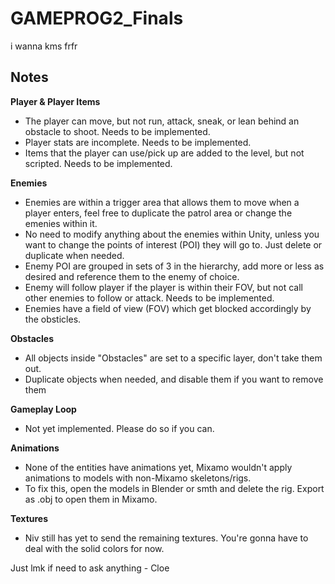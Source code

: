 # GAMEPROG2_Finals
i wanna kms frfr

## Notes
**Player & Player Items**
- The player can move, but not run, attack, sneak, or lean behind an obstacle to shoot. Needs to be implemented.
- Player stats are incomplete. Needs to be implemented.
- Items that the player can use/pick up are added to the level, but not scripted. Needs to be implemented.

**Enemies**
- Enemies are within a trigger area that allows them to move when a player enters, feel free to duplicate the patrol area or change the emenies within it.
- No need to modify anything about the enemies within Unity, unless you want to change the points of interest (POI) they will go to. Just delete or duplicate when needed.
- Enemy POI are grouped in sets of 3 in the hierarchy, add more or less as desired and reference them to the enemy of choice.
- Enemy will follow player if the player is within their FOV, but not call other enemies to follow or attack. Needs to be implemented.
- Enemies have a field of view (FOV) which get blocked accordingly by the obsticles.

**Obstacles**
- All objects inside "Obstacles" are set to a specific layer, don't take them out.
- Duplicate objects when needed, and disable them if you want to remove them

**Gameplay Loop**
- Not yet implemented. Please do so if you can.

**Animations**
- None of the entities have animations yet, Mixamo wouldn't apply animations to models with non-Mixamo skeletons/rigs.
- To fix this, open the models in Blender or smth and delete the rig. Export as .obj to open them in Mixamo.

**Textures**
- Niv still has yet to send the remaining textures. You're gonna have to deal with the solid colors for now.



Just lmk if need to ask anything   - Cloe
